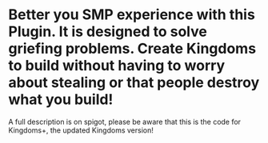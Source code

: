 <h1>Better you SMP experience with this Plugin. It is designed to solve griefing problems. Create Kingdoms to build without having to worry about stealing or that people destroy what you build!</h1>

A full description is on spigot, please be aware that this is the code for Kingdoms+, the updated Kingdoms version!
